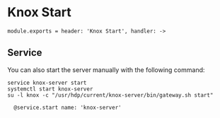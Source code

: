
# Knox Start

    module.exports = header: 'Knox Start', handler: ->

## Service

You can also start the server manually with the following command:

```
service knox-server start
systemctl start knox-server
su -l knox -c "/usr/hdp/current/knox-server/bin/gateway.sh start"
```

      @service.start name: 'knox-server'
